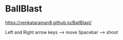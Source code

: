 # BallBlast
https://venkataraman8.github.io/BallBlast/

Left and Right arrow keys --> move
Spacebar --> shoot
